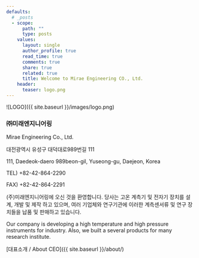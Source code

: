 ```yaml
---
defaults:
  # _posts
  - scope:
      path: ""
      type: posts
    values:
      layout: single
      author_profile: true
      read_time: true
      comments: true
      share: true
      related: true
      title: Welcome to Mirae Engineering CO., Ltd.
    header:
      teaser: logo.png
---
```


![LOGO]({{ site.baseurl }}/images/logo.png)

### ㈜미래엔지니어링

Mirae Engineering Co., Ltd.<br>


대전광역시 유성구 대덕대로989번길 111

111, Daedeok-daero 989beon-gil, Yuseong-gu, Daejeon, Korea

TEL) +82-42-864-2290

FAX) +82-42-864-2291




(주)미래엔지니어링에 오신 것을 환영합니다.
당사는 고온 계측기 및 전자기 장치를 설계, 개발 및 제작 하고 있으며, 
여러 기업체와 연구기관에 이러한 계측센서류 및 연구 장치들을 납품 및 판매하고 있습니다.

Our company is developing a high temperature and high pressure instruments for industry. 
Also, we built a several products for many research institute.

[대표소개 / About CEO]({{ site.baseurl }}/about/)


